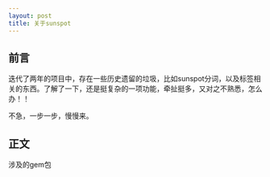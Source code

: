 ```yaml
---
layout: post
title: 关于sunspot
---
```


## 前言

迭代了两年的项目中，存在一些历史遗留的垃圾，比如sunspot分词，以及标签相关的东西。了解了一下，还是挺复杂的一项功能，牵扯挺多，又对之不熟悉，怎么办！！

不急，一步一步，慢慢来。

## 正文

涉及的gem包




